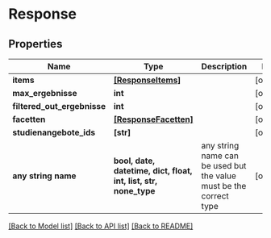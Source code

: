 # Response


## Properties
Name | Type | Description | Notes
------------ | ------------- | ------------- | -------------
**items** | [**[ResponseItems]**](ResponseItems.md) |  | [optional] 
**max_ergebnisse** | **int** |  | [optional] 
**filtered_out_ergebnisse** | **int** |  | [optional] 
**facetten** | [**[ResponseFacetten]**](ResponseFacetten.md) |  | [optional] 
**studienangebote_ids** | **[str]** |  | [optional] 
**any string name** | **bool, date, datetime, dict, float, int, list, str, none_type** | any string name can be used but the value must be the correct type | [optional]

[[Back to Model list]](../README.md#documentation-for-models) [[Back to API list]](../README.md#documentation-for-api-endpoints) [[Back to README]](../README.md)


